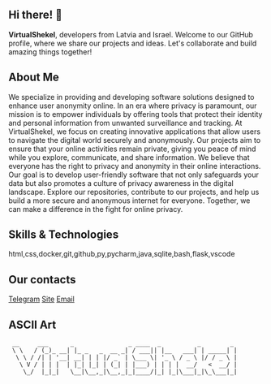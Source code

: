## Hi there! 👋

**VirtualShekel**, developers from Latvia and Israel. Welcome to our GitHub profile, where we share our projects and ideas. Let's collaborate and build amazing things together!

## About Me

We specialize in providing and developing software solutions designed to enhance user anonymity online. In an era where privacy is paramount, our mission is to empower individuals by offering tools that protect their identity and personal information from unwanted surveillance and tracking.
At VirtualShekel, we focus on creating innovative applications that allow users to navigate the digital world securely and anonymously. Our projects aim to ensure that your online activities remain private, giving you peace of mind while you explore, communicate, and share information.
We believe that everyone has the right to privacy and anonymity in their online interactions. Our goal is to develop user-friendly software that not only safeguards your data but also promotes a culture of privacy awareness in the digital landscape.
Explore our repositories, contribute to our projects, and help us build a more secure and anonymous internet for everyone. Together, we can make a difference in the fight for online privacy.

## Skills & Technologies

html,css,docker,git,github,py,pycharm,java,sqlite,bash,flask,vscode

## Our contacts

[Telegram](https://t.me/virtualshekel_support) [Site](https://virtualshekel.tech/) [Email](https://virtualshekel.tech/)


## ASCII Art

```
 __     ___      _               _ ____  _          _        _ 
 \ \   / (_)_ __| |_ _   _  __ _| / ___|| |__   ___| | _____| |
  \ \ / /| | '__| __| | | |/ _` | \___ \| '_ \ / _ \ |/ / _ \ |
   \ V / | | |  | |_| |_| | (_| | |___) | | | |  __/   <  __/ |
    \_/  |_|_|   \__|\__,_|\__,_|_|____/|_| |_|\___|_|\_\___|_|
                                                               
```
